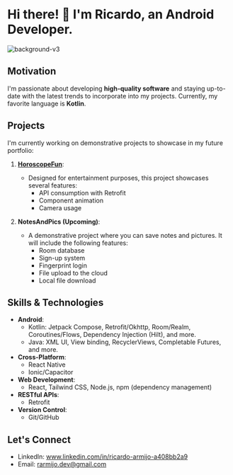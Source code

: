 # Hi there! 👋 I'm Ricardo, an Android Developer.

![background-v3](https://github.com/rarmijob/rarmijob/assets/169469943/9151fbf7-e0a6-4ad5-83f5-d2820ccc4f17)

## Motivation
I'm passionate about developing **high-quality software** and staying up-to-date with the latest trends to incorporate into my projects. Currently, my favorite language is **Kotlin**.

## Projects
I'm currently working on demonstrative projects to showcase in my future portfolio:

1. **[HoroscopeFun](https://github.com/rarmijob/HoroscopeFun)**:
   - Designed for entertainment purposes, this project showcases several features:
     - API consumption with Retrofit
     - Component animation
     - Camera usage

2. **NotesAndPics (Upcoming)**:
   - A demonstrative project where you can save notes and pictures. It will include the following features:
     - Room database
     - Sign-up system
     - Fingerprint login
     - File upload to the cloud
     - Local file download

## Skills & Technologies
- **Android**:
  - Kotlin: Jetpack Compose, Retrofit/Okhttp, Room/Realm, Coroutines/Flows, Dependency Injection (Hilt), and more.
  - Java: XML UI, View binding, RecyclerViews, Completable Futures, and more.
- **Cross-Platform**:
  - React Native
  - Ionic/Capacitor
- **Web Development**:
  - React, Tailwind CSS, Node.js, npm (dependency management)
- **RESTful APIs**:
  - Retrofit
- **Version Control**:
  - Git/GitHub

## Let's Connect
- LinkedIn: www.linkedin.com/in/ricardo-armijo-a408bb2a9
- Email: rarmijo.dev@gmail.com

<!--
**rarmijob/rarmijob** is a ✨ _special_ ✨ repository because its `README.md` (this file) appears on your GitHub profile.

Here are some ideas to get you started:

- 🔭 I’m currently working on ...
- 🌱 I’m currently learning ...
- 👯 I’m looking to collaborate on ...
- 🤔 I’m looking for help with ...
- 💬 Ask me about ...
- 📫 How to reach me: ...
- 😄 Pronouns: ...
- ⚡ Fun fact: ...
-->
